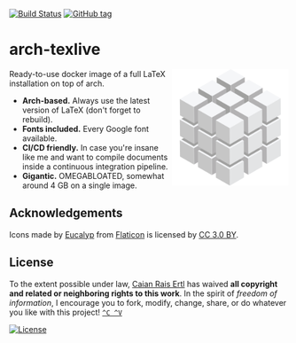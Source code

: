 [![Build Status][azure-shield]][azure-url] [![GitHub tag][tag-shield]][tag-url]

# arch-texlive

<img src="logo.svg" height="210px" align="right"/>

Ready-to-use docker image of a full LaTeX installation on top of arch.

- __Arch-based.__ Always use the latest version of LaTeX (don't forget to rebuild).
- __Fonts included.__ Every Google font available.
- __CI/CD friendly.__ In case you're insane like me and want to compile
    documents inside a continuous integration pipeline.
- __Gigantic.__ OMEGABLOATED, somewhat around 4 GB on a single image.

[azure-shield]: https://img.shields.io/azure-devops/build/caian-org/74f159e4-7769-4754-b4d4-4a22ec574a7d/10?logo=azure-pipelines&style=flat-square
[azure-url]: https://dev.azure.com/caian-org/arch-texlive/_build

[tag-shield]: https://img.shields.io/github/tag/caian-org/arch-texlive.svg?style=flat-square
[tag-url]: https://github.com/caian-org/arch-texlive/releases


## Acknowledgements

Icons made by [Eucalyp][eucalyp] from [Flaticon][flaticon] is
licensed by [CC 3.0 BY][cc3].

[eucalyp]: https://www.flaticon.com/authors/eucalyp
[flaticon]: https://www.flaticon.com
[cc3]: http://creativecommons.org/licenses/by/3.0


## License

To the extent possible under law, [Caian Rais Ertl][me] has waived __all
copyright and related or neighboring rights to this work__. In the spirit of
_freedom of information_, I encourage you to fork, modify, change, share, or do
whatever you like with this project! [`^C ^V`][kopimi]

[![License][cc-shield]][cc-url]

[me]: https://github.com/caiertl
[cc-shield]: https://forthebadge.com/images/badges/cc-0.svg
[cc-url]: http://creativecommons.org/publicdomain/zero/1.0

[kopimi]: https://kopimi.com
